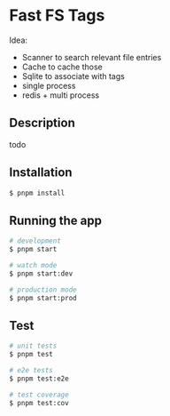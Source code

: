 # Fast FS Tags

Idea:

- Scanner to search relevant file entries
- Cache to cache those
- Sqlite to associate with tags
- single process
- redis + multi process

## Description

todo

## Installation

```bash
$ pnpm install
```

## Running the app

```bash
# development
$ pnpm start

# watch mode
$ pnpm start:dev

# production mode
$ pnpm start:prod
```

## Test

```bash
# unit tests
$ pnpm test

# e2e tests
$ pnpm test:e2e

# test coverage
$ pnpm test:cov
```
